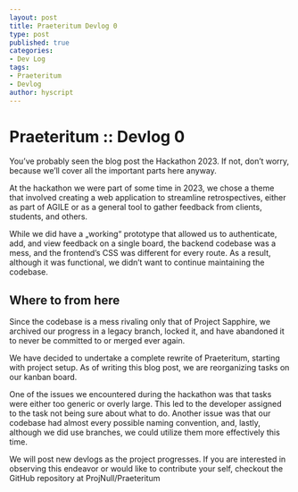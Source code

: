```yaml
---
layout: post
title: Praeteritum Devlog 0
type: post
published: true
categories:
- Dev Log
tags:
- Praeteritum
- Devlog 
author: hyscript
---
```

# Praeteritum :: Devlog 0

You’ve probably seen the blog post the Hackathon 2023. If not, don’t worry, because we’ll cover all the important parts here anyway.

At the hackathon we were part of some time in 2023, we chose a theme that involved creating a web application to streamline retrospectives, either as part of AGILE or as a general tool to gather feedback from clients, students, and others.

While we did have a „working“ prototype that allowed us to authenticate, add, and view feedback on a single board, the backend codebase was a mess, and the frontend’s CSS was different for every route. As a result, although it was functional, we didn’t want to continue maintaining the codebase.

## Where to from here

Since the codebase is a mess rivaling only that of Project Sapphire, we archived our progress in a legacy branch, locked it, and have abandoned it to never be committed to or merged ever again.

We have decided to undertake a complete rewrite of Praeteritum, starting with project setup. As of writing this blog post, we are reorganizing tasks on our kanban board.

One of the issues we encountered during the hackathon was that tasks were either too generic or overly large. This led to the developer assigned to the task not being sure about what to do. Another issue was that our codebase had almost every possible naming convention, and, lastly, although we did use branches, we could utilize them more effectively this time.

We will post new devlogs as the project progresses. If you are interested in observing this endeavor or would like to contribute your self, checkout the GitHub repository at ProjNull/Praeteritum
